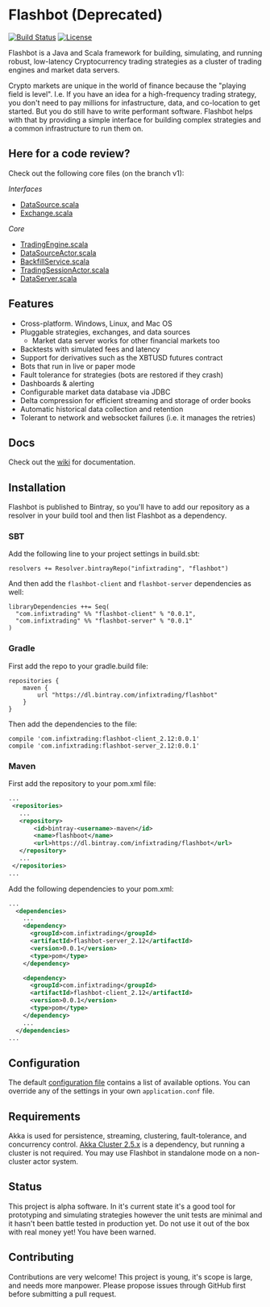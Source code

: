 # Flashbot (Deprecated)
[![Build Status](https://travis-ci.org/infixtrading/flashbot.svg?branch=master)](https://travis-ci.org/infixtrading/flashbot)
<a href='https://github.com/infixtrading/flashbot/blob/master/LICENSE'>
  <img src='https://img.shields.io/github/license/infixtrading/flashbot.svg?longCache=true' alt='License' />
</a>

Flashbot is a Java and Scala framework for building, simulating, and running robust, low-latency Cryptocurrency trading strategies as a cluster of trading engines and market data servers.

Crypto markets are unique in the world of finance because the "playing field is level". I.e. If you have an idea for a high-frequency trading strategy, you don't need to pay millions for infastructure, data, and co-location to get started. But you do still have to write performant software. Flashbot helps with that by providing a simple interface for building complex strategies and a common infrastructure to run them on.

## Here for a code review?
Check out the following core files (on the branch v1):

*Interfaces*
* [DataSource.scala](https://github.com/infixtrading/flashbot/blob/master/modules/server/src/main/scala/com/infixtrading/flashbot/core/DataSource.scala)
* [Exchange.scala](https://github.com/infixtrading/flashbot/blob/master/modules/server/src/main/scala/com/infixtrading/flashbot/core/Exchange.scala)

*Core*
* [TradingEngine.scala](https://github.com/infixtrading/flashbot/blob/v1/modules/server/src/main/scala/flashbot/core/TradingEngine.scala)
* [DataSourceActor.scala](https://github.com/infixtrading/flashbot/blob/v1/modules/server/src/main/scala/flashbot/server/DataSourceActor.scala)
* [BackfillService.scala](https://github.com/infixtrading/flashbot/blob/v1/modules/server/src/main/scala/flashbot/server/BackfillService.scala)
* [TradingSessionActor.scala](https://github.com/infixtrading/flashbot/blob/v1/modules/server/src/main/scala/flashbot/server/TradingSessionActor.scala)
* [DataServer.scala](https://github.com/infixtrading/flashbot/blob/v1/modules/server/src/main/scala/flashbot/core/DataServer.scala)


## Features
* Cross-platform. Windows, Linux, and Mac OS
* Pluggable strategies, exchanges, and data sources
  * Market data server works for other financial markets too
* Backtests with simulated fees and latency
* Support for derivatives such as the XBTUSD futures contract
* Bots that run in live or paper mode
* Fault tolerance for strategies (bots are restored if they crash)
* Dashboards & alerting
* Configurable market data database via JDBC
* Delta compression for efficient streaming and storage of order books
* Automatic historical data collection and retention
* Tolerant to network and websocket failures (i.e. it manages the retries)

## Docs
Check out the [wiki](https://github.com/infixtrading/flashbot/wiki) for documentation. 

## Installation
Flashbot is published to Bintray, so you'll have to add our repository as a resolver in your build tool and then list Flashbot as a dependency.

### SBT
Add the following line to your project settings in build.sbt:
```
resolvers += Resolver.bintrayRepo("infixtrading", "flashbot")
```
And then add the `flashbot-client` and `flashbot-server` dependencies as well:
```
libraryDependencies ++= Seq(
  "com.infixtrading" %% "flashbot-client" % "0.0.1",
  "com.infixtrading" %% "flashbot-server" % "0.0.1"
)
```

### Gradle
First add the repo to your gradle.build file:
```
repositories {
    maven {
        url "https://dl.bintray.com/infixtrading/flashbot"
    }
}
```
Then add the dependencies to the file:
```
compile 'com.infixtrading:flashbot-client_2.12:0.0.1'
compile 'com.infixtrading:flashbot-server_2.12:0.0.1'
```

### Maven
First add the repository to your pom.xml file:
```xml
...
 <repositories>
   ...
   <repository>
       <id>bintray-<username>-maven</id>
       <name>flashboot</name>
       <url>https://dl.bintray.com/infixtrading/flashbot</url>
   </repository>
   ...
 </repositories>
...
```
Add the following dependencies to your pom.xml:
```xml
...
  <dependencies>
    ...
    <dependency>
      <groupId>com.infixtrading</groupId>
      <artifactId>flashbot-server_2.12</artifactId>
      <version>0.0.1</version>
      <type>pom</type>
    </dependency>

    <dependency>
      <groupId>com.infixtrading</groupId>
      <artifactId>flashbot-client_2.12</artifactId>
      <version>0.0.1</version>
      <type>pom</type>
    </dependency>
    ...
  </dependencies>
...
```

## Configuration
The default [configuration file](https://github.com/infixtrading/flashbot/blob/master/modules/server/src/main/resources/reference.conf) contains a list of available options. You can override any of the settings in your own `application.conf` file.

## Requirements
Akka is used for persistence, streaming, clustering, fault-tolerance, and concurrency control. [Akka Cluster 2.5.x](https://doc.akka.io/docs/akka/2.5/index-cluster.html) is a dependency, but running a cluster is not required. You may use Flashbot in standalone mode on a non-cluster actor system.

## Status
This project is alpha software. In it's current state it's a good tool for prototyping and simulating strategies however the unit tests are minimal and it hasn't been battle tested in production yet. Do not use it out of the box with real money yet! You have been warned.

## Contributing
Contributions are very welcome! This project is young, it's scope is large, and needs more manpower. Please propose issues through GitHub first before submitting a pull request.
